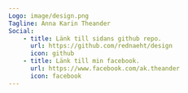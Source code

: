 ```yaml
---
Logo: image/design.png
Tagline: Anna Karin Theander
Social:
    - title: Länk till sidans github repo.
      url: https://github.com/rednaeht/design
      icon: github
    - title: Länk till min facebook.
      url: https://www.facebook.com/ak.theander
      icon: facebook  
---
```

